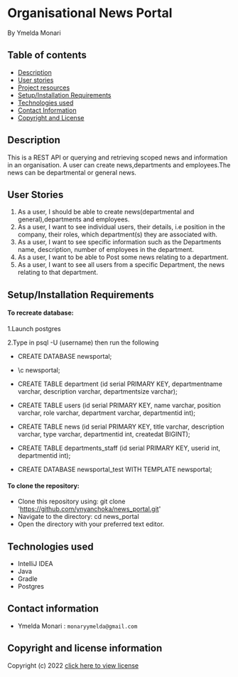 # Organisational News Portal 
By Ymelda Monari



## Table of contents
+ [Description](#Description)
+ [User stories](#user-stories)
+ [Project resources](#project-resources)
+ [Setup/Installation Requirements](#setupinstallation-requirements)
+ [Technologies used](#technologies-used)
+ [Contact Information](#contact-information)
+ [Copyright and License](#copyright-and-license-information)


## Description
This is a REST API or querying and retrieving scoped news and information in an organisation. A user can create news,departments and employees.The news can be departmental or general news.

## User Stories
1. As a user, I should be able to create news(departmental and general),departments and employees.
2. As a user, I want to see individual users, their details, i.e position in the company, their roles, which department(s) they are associated with.
3. As a user, I want to see specific information such as the Departments name, description, number of employees in the department.
4. As a user, I want to be able to Post some news relating to a department.
5. As a user, I want to see all users from a specific Department, the news relating to that department.


## Setup/Installation Requirements
#### To recreate database:

1.Launch postgres

2.Type in psql -U (username) then run the following
- CREATE DATABASE newsportal;
- \c newsportal;

- CREATE TABLE department (id serial PRIMARY KEY, departmentname varchar, description varchar, departmentsize varchar);

- CREATE TABLE users (id serial PRIMARY KEY, name varchar, position varchar, role varchar, department varchar, departmentid int);
- CREATE TABLE news (id serial PRIMARY KEY, title varchar, description varchar, type varchar, departmentid int, createdat BIGINT);
- CREATE TABLE departments_staff (id serial PRIMARY KEY, userid int, departmentid int);

- CREATE DATABASE newsportal_test WITH TEMPLATE newsportal;

#### To clone the repository:
- Clone this repository using:
  git clone 'https://github.com/ynyanchoka/news_portal.git'
- Navigate to the directory:
  cd news_portal
- Open the directory with your preferred text editor.

## Technologies used
+ IntelliJ IDEA
+ Java
+ Gradle
+ Postgres




## Contact information
+ Ymelda Monari : `monaryymelda@gmail.com`

## Copyright and license information

Copyright (c) 2022 [click here to view license](LICENSE)